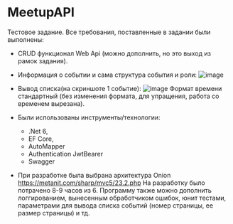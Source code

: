 # MeetupAPI
Тестовое задание.
Все требования, поставленные в задании были выполнены:
- CRUD функционал Web Api (можно дополнить, но это выход из рамок задания).
- Информация о событии и сама структура события и роли:
![image](https://user-images.githubusercontent.com/57326631/204937923-67aebabb-1aeb-4550-b4e9-cb3917d3c05c.png)

- Вывод списка(на скриншоте 1 событие):
![image](https://user-images.githubusercontent.com/57326631/204939797-6138df97-8ccd-4e0a-b80d-7418d4f2e1dd.png)
Формат времени стандартный (без изменения формата, для упращения, работа со временем вырезана).

- Были использованы инструменты/технологии:
  - .Net 6,
  - EF Core,
  - AutoMapper
  - Authentication JwtBearer
  - Swagger

- При разработке была выбрана архитектура Onion https://metanit.com/sharp/mvc5/23.2.php 
На разработку было потрачено 8-9 часов из 6.
Программу также можно дополнить логгированием, вынесенным обработчиком ошибок, юнит тестами, параметрами для вывода списка событий (номер страницы, ее размер страницы) и тд.
